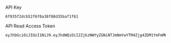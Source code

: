 API Key
```
6f935f2dcb52f6f0a38f88d35baf1f61
```
API Read Access Token
```
eyJhbGciOiJIUzI1NiJ9.eyJhdWQiOiI2ZjkzNWYyZGNiNTJmNmYwYTM4Zjg4ZDM1YmFmMWY2MSIsInN1YiI6IjY2MTk0M2U2NmYzMWFmMDE3YzliNDU1OSIsInNjb3BlcyI6WyJhcGlfcmVhZCJdLCJ2ZXJzaW9uIjoxfQ.kMind1T35yahaMlOKb1O0i9C7wLw_oKncB2EuwCcjYo
```